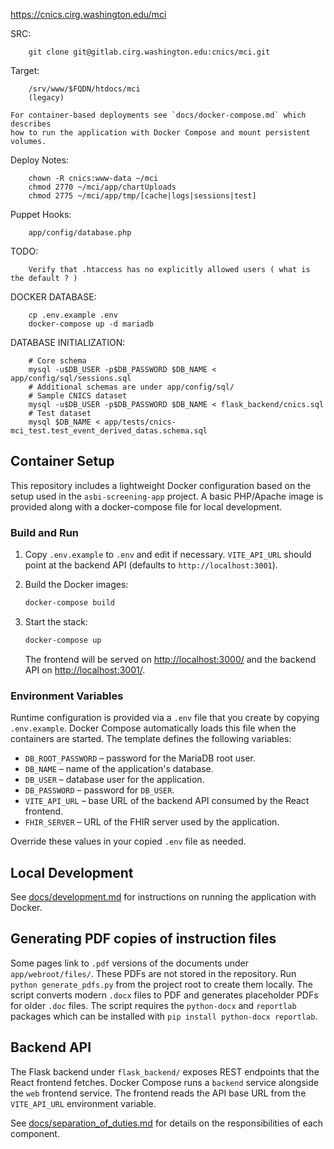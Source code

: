 https://cnics.cirg.washington.edu/mci

SRC:

        git clone git@gitlab.cirg.washington.edu:cnics/mci.git

Target:

        /srv/www/$FQDN/htdocs/mci
        (legacy)

    For container-based deployments see `docs/docker-compose.md` which describes
    how to run the application with Docker Compose and mount persistent volumes.

Deploy Notes:

        chown -R cnics:www-data ~/mci
        chmod 2770 ~/mci/app/chartUploads
        chmod 2775 ~/mci/app/tmp/[cache|logs|sessions|test]

Puppet Hooks:

        app/config/database.php

TODO:

        Verify that .htaccess has no explicitly allowed users ( what is the default ? )


DOCKER DATABASE:

        cp .env.example .env
        docker-compose up -d mariadb

DATABASE INITIALIZATION:

        # Core schema
        mysql -u$DB_USER -p$DB_PASSWORD $DB_NAME < app/config/sql/sessions.sql
        # Additional schemas are under app/config/sql/
        # Sample CNICS dataset
        mysql -u$DB_USER -p$DB_PASSWORD $DB_NAME < flask_backend/cnics.sql
        # Test dataset
        mysql $DB_NAME < app/tests/cnics-mci_test.test_event_derived_datas.schema.sql
## Container Setup

This repository includes a lightweight Docker configuration based on the setup used in the `asbi-screening-app` project. A basic PHP/Apache image is provided along with a docker-compose file for local development.

### Build and Run

1. Copy `.env.example` to `.env` and edit if necessary. `VITE_API_URL` should
   point at the backend API (defaults to `http://localhost:3001`).
2. Build the Docker images:

   ```bash
   docker-compose build
   ```

3. Start the stack:

   ```bash
   docker-compose up
   ```

   The frontend will be served on <http://localhost:3000/> and the backend API
   on <http://localhost:3001/>.

### Environment Variables

Runtime configuration is provided via a `.env` file that you create by
copying `.env.example`. Docker Compose automatically loads this file when the
containers are started. The template defines the following variables:

- `DB_ROOT_PASSWORD` – password for the MariaDB root user.
- `DB_NAME` – name of the application's database.
- `DB_USER` – database user for the application.
- `DB_PASSWORD` – password for `DB_USER`.
- `VITE_API_URL` – base URL of the backend API consumed by the React frontend.
- `FHIR_SERVER` – URL of the FHIR server used by the application.

Override these values in your copied `.env` file as needed.

## Local Development

See [docs/development.md](docs/development.md) for instructions on running the application with Docker.

## Generating PDF copies of instruction files

Some pages link to `.pdf` versions of the documents under `app/webroot/files/`.
These PDFs are not stored in the repository. Run `python generate_pdfs.py` from
the project root to create them locally. The script converts modern `.docx`
files to PDF and generates placeholder PDFs for older `.doc` files.
The script requires the `python-docx` and `reportlab` packages which can be
installed with `pip install python-docx reportlab`.



## Backend API

The Flask backend under `flask_backend/` exposes REST endpoints that the React frontend fetches. Docker Compose runs a `backend` service alongside the `web` frontend service. The frontend reads the API base URL from the `VITE_API_URL` environment variable.

See [docs/separation_of_duties.md](docs/separation_of_duties.md) for details on the responsibilities of each component.
